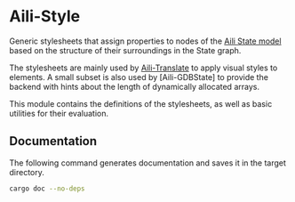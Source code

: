 # Aili-Style

Generic stylesheets that assign properties to nodes
of the [Aili State model](../model) based on the structure
of their surroundings in the State graph.

The stylesheets are mainly used by [Aili-Translate](../translate/)
to apply visual styles to elements. A small subset is also used
by [Aili-GDBState] to provide the backend with hints
about the length of dynamically allocated arrays.

This module contains the definitions of the stylesheets,
as well as basic utilities for their evaluation.

## Documentation

The following command generates documentation and saves it
in the target directory.

```sh
cargo doc --no-deps
```
